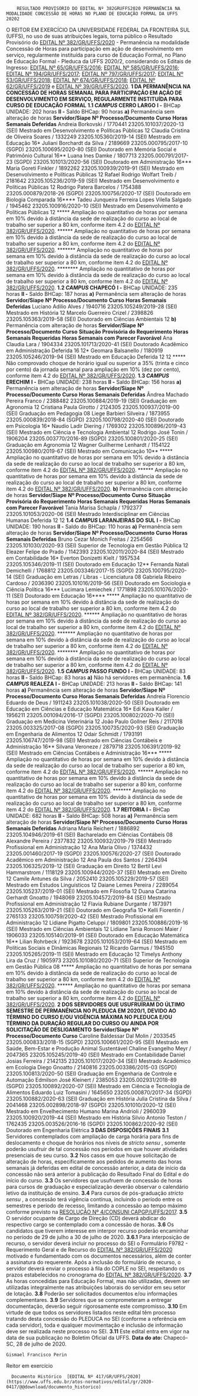         RESULTADO PROVISÓRIO DO EDITAL Nº 382GRUFFS2020 PERMANÊNCIA NA MODALIDADE CONCESSÃO DE HORAS NO PLANO DE EDUCAÇÃO FORMAL DA UFFS 20202  

 O REITOR EM EXERCÍCIO DA UNIVERSIDADE FEDERAL DA FRONTEIRA SUL (UFFS), no uso de suas atribuições legais, torna público o Resultado Provisório do [EDITAL Nº 382/GR/UFFS/2020](https://www.uffs.edu.br/atos-normativos/edital/gr/2020-0382) - Permanência na modalidade Concessão de Horas para participação em ação de desenvolvimento em serviço, regularmente instituída para curso de Educação Formal, no Plano de Educação Formal - Pleduca da UFFS 2020/2, considerando os Editais de Ingresso: [EDITAL Nº 65/GR/UFFS/2016](https://www.uffs.edu.br/atos-normativos/edital/gr/2016-0065); [EDITAL Nº 585/GR/UFFS/2016](https://www.uffs.edu.br/atos-normativos/edital/gr/2016-0585); [EDITAL Nº 194/GR/UFFS/2017](https://www.uffs.edu.br/atos-normativos/edital/gr/2017-0194); [EDITAL Nº 797/GR/UFFS/2017](https://www.uffs.edu.br/atos-normativos/edital/gr/2017-0797); [EDITAL Nº 53/GR/UFFS/2018](https://www.uffs.edu.br/atos-normativos/edital/gr/2018-0053); [EDITAL Nº 674/GR/UFFS/2018](https://www.uffs.edu.br/atos-normativos/edital/gr/2018-0674); [EDITAL Nº 62/GR/UFFS/2019](https://www.uffs.edu.br/atos-normativos/edital/gr/2019-0062) e [EDITAL Nº 39/GR/UFFS/2020](https://www.uffs.edu.br/atos-normativos/edital/gr/2020-0039).  **1 DA PERMANÊNCIA NA CONCESSÃO DE HORAS SEMANAL PARA PARTICIPAÇÃO EM AÇÃO DE DESENVOLVIMENTO EM SERVIÇO, REGULARMENTE INSTITUÍDA PARA CURSO DE EDUCAÇÃO FORMAL** **1.1 *CAMPUS*  CERRO LARGO** **I -**  BHCap UNIDADE: 202 horas **II -**  Saldo BHCap: 90 horas **a)**  Permanência sem alteração de horas     **Servidor/Siape**   **Nº Processo/Documento**   **Curso**   **Horas Semanais Deferidas**     Andreia Borkovski / 1770441   23205.101037/2020-13 (SEI)   Mestrado em Desenvolvimento e Políticas Públicas   12     Claudia Cristina de Oliveira Soares / 1332249   23205.105360/2019-14 (SEI)   Mestrado em Educação   16*     Juliani Borchardt da Silva / 2189669   23205.000795/2017-10 (SGPD) 23205.100695/2020-80 (SEI)   Doutorado em Memória Social e Patrimônio Cultural   16**     Luana Ines Damke / 1807713   23205.000791/2017-23 (SGPD) 23205.101013/2020-56 (SEI)   Doutorado em Administração   16***     Maria Goreti Finkler / 1892262   23205.100939/2019-91 (SEI)   Mestrado em Desenvolvimento e Políticas Públicas   12     Rafael Rodrigo Wolfart Treib / 2181642   23205.105236/2019-59 (SEI)   Mestrado em Desenvolvimento e Políticas Públicas   12     Rodrigo Patera Barcelos / 1754388   23205.000879/2018-26 (SGPD) 23205.100756/2020-17 (SEI)   Doutorado em Biologia Comparada   16****     Tadeu Junqueira Ferreira Lopes Vilella Salgado / 1945462   23205.100916/2020-10 (SEI)   Mestrado em Desenvolvimento e Políticas Públicas   12     *****  Ampliação no quantitativo de horas por semana em 10% devido à distância da sede de realização do curso ao local de trabalho ser superior a 80 km, conforme item 4.2 do [EDITAL Nº 382/GR/UFFS/2020](https://www.uffs.edu.br/atos-normativos/edital/gr/2020-0382). ******  Ampliação no quantitativo de horas por semana em 10% devido à distância da sede de realização do curso ao local de trabalho ser superior a 80 km, conforme item 4.2 do [EDITAL Nº 382/GR/UFFS/2020](https://www.uffs.edu.br/atos-normativos/edital/gr/2020-0382). *******  Ampliação no quantitativo de horas por semana em 10% devido à distância da sede de realização do curso ao local de trabalho ser superior a 80 km, conforme item 4.2 do [EDITAL Nº 382/GR/UFFS/2020](https://www.uffs.edu.br/atos-normativos/edital/gr/2020-0382). ********  Ampliação no quantitativo de horas por semana em 10% devido à distância da sede de realização do curso ao local de trabalho ser superior a 80 km, conforme item 4.2 do [EDITAL Nº 382/GR/UFFS/2020](https://www.uffs.edu.br/atos-normativos/edital/gr/2020-0382). **1.2 *CAMPUS*  CHAPECÓ** **I -**  BHCap UNIDADE: 235 horas **II -**  Saldo BHCap: 187 horas **a)**  Permanência sem alteração de horas     **Servidor/Siape**   **Nº Processo/Documento**   **Curso**   **Horas Semanais Deferidas**     Luciano Adilio Alves / 1940716   23205.105249/2019-28 (SEI)   Mestrado em História   12     Marcelo Guerreiro Crizel / 2398826   23205.105363/2019-58 (SEI)   Doutorado em Ciências Ambientais   12     **b)**  Permanência com alteração de horas     **Servidor/Siape**   **Nº Processo/Documento**   **Curso**   **Situação Provisória do Requerimento**   **Horas Semanais Requeridas**   **Horas Semanais com Parecer Favorável**     Ana Claudia Lara / 1904334   23205.101713/2020-41 (SEI)   Doutorado Acadêmico em Administração   Deferida   16   12*     Geomara Balsanello / 1180919   23205.105246/2019-94 (SEI)   Mestrado em Educação   Deferida   12   12     *****  Não comprovado choque de horário igual ou superior a 35% (trinta e cinco por cento) da jornada semanal para ampliação em 10% (dez por cento), conforme item 4.2 do [EDITAL Nº 382/GR/UFFS/2020](https://www.uffs.edu.br/atos-normativos/edital/gr/2020-0382). **1.3 *CAMPUS*  ERECHIM** **I -**  BHCap UNIDADE: 238 horas **II -**  Saldo BHCap: 156 horas **a)**  Permanência sem alteração de horas     **Servidor/Siape**   **Nº Processo/Documento**   **Curso**   **Horas Semanais Deferidas**     Ândrea Machado Pereira Franco / 2388482   23205.100884/2019-19 (SEI)   Graduação em Agronomia   12     Cristiana Paula Girotto / 2124305   23205.100937/2019-00 (SEI)   Graduação em Pedagogia   08     Liege Barbieri Silveira / 1873955   23205.000839/2018-84 (SGPD) 23205.100798/2020-40 (SEI)   Doutorado em Psicologia   16*     Naudio Ladir Diering / 1769302   23205.100896/2019-43 (SEI)   Mestrado em Ciência e Tecnologia Ambiental   12     Rodrigo José Tonin / 1906204   23205.003770/2016-89 (SGPD) 23205.100801/2020-25 (SEI)   Graduação em Agronomia   12     Wagner Guilherme Lenhardt / 1154122   23205.100980/2019-67 (SEI)   Mestrado em Comunicação   10**     *****  Ampliação no quantitativo de horas por semana em 10% devido à distância da sede de realização do curso ao local de trabalho ser superior a 80 km, conforme item 4.2 do [EDITAL Nº 382/GR/UFFS/2020](https://www.uffs.edu.br/atos-normativos/edital/gr/2020-0382). ******  Ampliação no quantitativo de horas por semana em 10% devido à distância da sede de realização do curso ao local de trabalho ser superior a 80 km, conforme item 4.2 do [EDITAL Nº 382/GR/UFFS/2020](https://www.uffs.edu.br/atos-normativos/edital/gr/2020-0382). **b)**  Permanência com alteração de horas     **Servidor/Siape**   **Nº Processo/Documento**   **Curso**   **Situação Provisória do Requerimento**   **Horas Semanais Requeridas**   **Horas Semanais com Parecer Favorável**     Tania Marisa Schapla / 1792377   23205.101053/2020-06 (SEI)   Mestrado Interdisciplinar em Ciências Humanas   Deferida   12   12     **1.4 *CAMPUS*  LARANJEIRAS DO SUL** **I -**  BHCap UNIDADE: 190 horas **II -**  Saldo do BHCap: 110 horas **a)**  Permanência sem alteração de horas     **Servidor/Siape**   **Nº Processo/Documento**   **Curso**   **Horas Semanais Deferidas**     Bruno Cezar Monich Freitas / 2254566   23205.101030/2020-93 (SEI)   Superior de Tecnologia em Gestão Pública   12     Eleazer Felipe do Prado / 1142393   23205.102011/2020-84 (SEI)   Mestrado em Contabilidade   16*     Everton Donizetti Kielt / 1957534   23205.105346/2019-11 (SEI)   Doutorado em Educação   12**     Fernanda Natali Demichelli / 1768812   23205.003346/2017-15 (SGPD) 23205.100795/2020-14 (SEI)   Graduação em Letras / Libras - Licenciatura   08     Gabriela Ribeiro Cardoso / 2036390   23205.101016/2019-56 (SEI)   Doutorado em Sociologia e Ciência Política   16***     Lucimara Lemiechek / 1771898   23205.101076/2020-11 (SEI)   Doutorado em Educação   16****     *****  Ampliação no quantitativo de horas por semana em 10% devido à distância da sede de realização do curso ao local de trabalho ser superior a 80 km, conforme item 4.2 do [EDITAL Nº 382/GR/UFFS/2020](https://www.uffs.edu.br/atos-normativos/edital/gr/2020-0382). ******  Ampliação no quantitativo de horas por semana em 10% devido à distância da sede de realização do curso ao local de trabalho ser superior a 80 km, conforme item 4.2 do [EDITAL Nº 382/GR/UFFS/2020](https://www.uffs.edu.br/atos-normativos/edital/gr/2020-0382). *******  Ampliação no quantitativo de horas por semana em 10% devido à distância da sede de realização do curso ao local de trabalho ser superior a 80 km, conforme item 4.2 do [EDITAL Nº 382/GR/UFFS/2020](https://www.uffs.edu.br/atos-normativos/edital/gr/2020-0382). ********  Ampliação no quantitativo de horas por semana em 10% devido à distância da sede de realização do curso ao local de trabalho ser superior a 80 km, conforme item 4.2 do [EDITAL Nº 382/GR/UFFS/2020](https://www.uffs.edu.br/atos-normativos/edital/gr/2020-0382). **1.5 *CAMPUS*  PASSO FUNDO** **I -**  BHCap UNIDADE: 83 horas **II -**  Saldo BHCap: 83 horas **a)**  Não há servidores em permanência. **1.6 *CAMPUS*  REALEZA** **I -**  BHCap UNIDADE: 213 horas **II -**  Saldo BHCap: 141 horas **a)**  Permanência sem alteração de horas     **Servidor/Siape**   **Nº Processo/Documento**   **Curso**   **Horas Semanais Deferidas**     Andreia Florencio Eduardo de Deus / 1911243   23205.101038/2020-50 (SEI)   Doutorado em Educação em Ciências e Educação Matemática   16*     Edi Kava Kailer / 1956211   23205.001094/2016-17 (SGPD) 23205.100802/2020-70 (SEI)   Graduação em Medicina Veterinária   12     João Paulo Gollner Reis / 2117018   23205.003325/2017-08 (SGPD) 23205.100735/2020-93 (SEI)   Graduação em Engenharia de Alimentos   12     Odair Schmidt / 1793191   23205.106747/2019-98 (SEI)   Mestrado em Ciências Contábeis e Administração   16**     Silvana Veroneze / 2879718   23205.106391/2019-92 (SEI)   Mestrado em Ciências Contábeis e Administração   16***     *****  Ampliação no quantitativo de horas por semana em 10% devido à distância da sede de realização do curso ao local de trabalho ser superior a 80 km, conforme item 4.2 do [EDITAL Nº 382/GR/UFFS/2020](https://www.uffs.edu.br/atos-normativos/edital/gr/2020-0382). ******  Ampliação no quantitativo de horas por semana em 10% devido à distância da sede de realização do curso ao local de trabalho ser superior a 80 km, conforme item 4.2 do [EDITAL Nº 382/GR/UFFS/2020](https://www.uffs.edu.br/atos-normativos/edital/gr/2020-0382). *******  Ampliação no quantitativo de horas por semana em 10% devido à distância da sede de realização do curso ao local de trabalho ser superior a 80 km, conforme item 4.2 do [EDITAL Nº 382/GR/UFFS/2020](https://www.uffs.edu.br/atos-normativos/edital/gr/2020-0382). **1.7 REITORIA** **I -**  BHCap UNIDADE: 682 horas **II -**  Saldo BHCap: 508 horas **a)**  Permanência sem alteração de horas     **Servidor/Siape**   **Nº Processo/Documento**   **Curso**   **Horas Semanais Deferidas**     Adriana Maria Reichert / 1886892   23205.104946/2019-61 (SEI)   Bacharelado em Ciências Contábeis   08     Alexandre Pereira / 2377832   23205.100932/2019-79 (SEI)   Mestrado Profissional em Administração   12     Ana Maria Olivo / 1374432   23205.001460/2017-19 (SGPD) 23205.100576/2020-27 (SEI)   Doutorado Acadêmico em Administração   12     Ana Paula dos Santos / 2264394   23205.106325/2019-12 (SEI)   Graduação em Direito   12     Bertil Levi Hammarstrom / 1118129   23205.100944/2020-37 (SEI)   Mestrado em Direito   12     Camile Antunes da Silva / 2052410   23205.105229/2019-57 (SEI)   Mestrado em Estudos Linguísticos   12     Daiane Lemes Pereira / 2289054   23205.105237/2019-01 (SEI)   Mestrado em Filosofia   12     Duana Catarina Gerhardt Gnoatto / 1948069   23205.104572/2019-84 (SEI)   Mestrado Profissional em Administração   12     Flavia Rubiane Durgante / 1873971   23205.105263/2019-21 (SEI)   Doutorado em Geografia   10*     Kelli Fiorentin / 2765133   23205.100759/2020-42 (SEI)   Mestrado Profissional em Administração   12     Lidiane Pigatto Celuppi / 1809801   23205.100886/2019-16 (SEI)   Mestrado em Ciências Ambientais   12     Lidiane Tania Ronsoni Maier / 1906033   23205.105140/2019-91 (SEI)   Doutorado em Educação Matemática   16**     Lilian Rohrbeck / 1923678   23205.101053/2019-64 (SEI)   Mestrado em Políticas Sociais e Dinâmicas Regionais   12     Ricardo Garmus / 1945150   23205.105265/2019-11 (SEI)   Mestrado em Educação   12     Timelys Anthony Lira da Cruz / 1905973   23205.101080/2020-71 (SEI)   Superior de Tecnologia em Gestão Pública   08     *****  Ampliação no quantitativo de horas por semana em 10% devido à distância da sede de realização do curso ao local de trabalho ser superior a 80 km, conforme item 4.2 do [EDITAL Nº 382/GR/UFFS/2020](https://www.uffs.edu.br/atos-normativos/edital/gr/2020-0382). ******  Ampliação no quantitativo de horas por semana em 10% devido à distância da sede de realização do curso ao local de trabalho ser superior a 80 km, conforme item 4.2 do [EDITAL Nº 382/GR/UFFS/2020](https://www.uffs.edu.br/atos-normativos/edital/gr/2020-0382).  **2 DOS SERVIDORES QUE USUFRUÍRAM DO ÚLTIMO SEMESTRE DE PERMANÊNCIA NO PLEDUCA EM 2020/1, DEVIDO AO TÉRMINO DO CURSO E/OU VIGÊNCIA MÁXIMA NO PLEDUCA E/OU TÉRMINO DA DURAÇÃO REGULAR DO CURSO OU AINDA POR SOLICITAÇÃO DE DESLIGAMENTO**     **Servidor/Siape**   **Nº Processo/Documento**   **Curso**     Caroline Baldessar Dal Molin / 2033545   23205.000833/2018-15 (SGPD) 23205.100661/2020-95 (SEI)   Mestrado em Saúde, Bem-Estar e Produção Animal Sustentável     Chaline Evangelho Meyr / 2047365   23205.105245/2019-40 (SEI)   Mestrado em Contabilidade     Daniel Josias Ferreira / 2142135   23205.101017/2020-34 (SEI)   Mestrado Acadêmico em Ecologia     Diego Gnoatto / 2140816   23205.003386/2015-03 (SGPD) 23205.100813/2020-50 (SEI)   Graduação em Engenharia de Controle e Automação     Edmilson José Kleinert / 2385053   23205.002931/2018-89 (SGPD) 23205.100892/2020-07 (SEI)   Mestrado em Ciência e Tecnologia de Alimentos     Eduardo Luiz Tomasini / 1645650   23205.000870/2017-34 (SGPD) 23205.100882/2020-63 (SEI)   Graduação em História     Julia Cristina da Silva / 2041468   23205.002898/2018-97 (SGPD) 23205.101010/2020-12 (SEI)   Mestrado em Envelhecimento Humano     Marina Andrioli / 2960039   23205.100920/2019-44 (SEI)   Mestrado em História     Silvio Antonio Teston / 1762435   23205.003526/2016-16 (SGPD) 23205.100862/2020-92 (SEI)   Doutorado em Engenharia Elétrica      **3 DAS DISPOSIÇÕES FINAIS** **3.1**  Servidores contemplados com ampliação de carga horária para fins de deslocamento e choque de horários nos níveis de *stricto sensu* , somente poderão usufruir de tal concessão nos períodos em que houver atividades presenciais de seu curso. **3.2**  Nos casos em que houve solicitação de alteração de horas, especificamente aos pedidos de aumento das horas semanais já deferidas em edital de concessão anterior, a data de início da concessão não será anterior à publicação do Resultado Final do Edital e do início do curso. **3.3**  Os servidores que usufruem de concessão de horas para cursos de graduação e especialização deverão observar o calendário letivo da instituição de ensino. **3.4**  Para cursos de pós-graduação *stricto sensu* , a concessão terá vigência contínua, incluindo o período entre os semestres e período de recesso, limitando a concessão ao tempo máximo conforme previsto na [RESOLUÇÃO Nº 4/CONSUNI CAPGP/UFFS/2017](https://www.uffs.edu.br/atos-normativos/resolucao/consunicapgp/2017-0004). **3.5**  O servidor ocupante de Cargo de Direção (CD) deverá abdicar do respectivo cargo se contemplado com a concessão de horas. **3.6**  Os candidatos que tiverem interesse em interpor recurso poderão encaminhar no período de 29 de julho a 30 de julho de 2020. **3.6.1**  Para interposição de recurso, o servidor deverá incluir no processo do SEI o Formulário F9782 - Requerimento Geral e de Recurso do [EDITAL Nº 382/GR/UFFS/2020](https://www.uffs.edu.br/atos-normativos/edital/gr/2020-0382) motivado e fundamentado com os documentos necessários, além de conter a assinatura do requerente. Após a inclusão do formulário de recurso, o servidor deverá enviar o processo à fila do COPLE no SEI, respeitando os prazos estabelecidos no cronograma do [EDITAL Nº 382/GR/UFFS/2020](https://www.uffs.edu.br/atos-normativos/edital/gr/2020-0382). **3.7**  As horas concedidas para Educação Formal, mas não utilizadas, devem ser utilizadas integralmente nas atribuições laborais do servidor em seu setor de lotação. **3.8**  Poderão ser solicitados documentos e/ou informações complementares. **3.9**  Servidores que se comprometeram a entregar documentação, deverão seguir rigorosamente este compromisso. **3.10**  Em virtude de que todos os servidores listados neste edital têm processo tratando desta concessão do PLEDUCA no SEI (conforme a referência em cada servidor), toda e qualquer movimentação e inclusão de informação deve ser realizada neste processo no SEI. **3.11**  Este edital entra em vigor na data de sua publicação no Boletim Oficial da UFFS.        **Data do ato:** Chapecó-SC, 28 de julho de 2020.   
 

    Gismael Francisco Perin   
 Reitor em exercício 

      Documento Histórico  [EDITAL Nº 417/GR/UFFS/2020](https://www.uffs.edu.br/atos-normativos/edital/gr/2020-0417/@@download/documento_historico)     
      